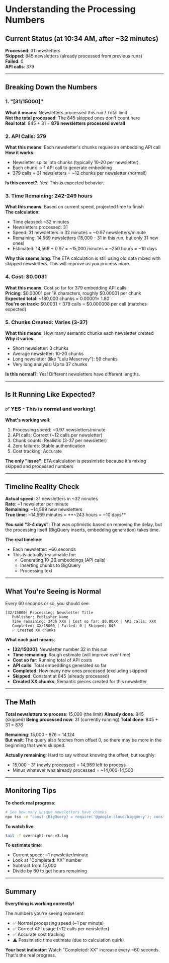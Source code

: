 # Understanding the Processing Numbers

## Current Status (at 10:34 AM, after ~32 minutes)

**Processed**: 31 newsletters  
**Skipped**: 845 newsletters (already processed from previous runs)  
**Failed**: 0  
**API calls**: 379  

---

## Breaking Down the Numbers

### 1. "[31/15000]" 
**What it means**: Newsletters processed this run / Total limit  
**Not the total processed**: The 845 skipped ones don't count here  
**Real total**: 845 + 31 = **876 newsletters processed overall**

### 2. API Calls: 379

**What this means**: Each newsletter's chunks require an embedding API call  
**How it works**: 
- Newsletter splits into chunks (typically 10-20 per newsletter)
- Each chunk → 1 API call to generate embedding
- 379 calls ÷ 31 newsletters = ~12 chunks per newsletter (normal!)

**Is this correct?**: Yes! This is expected behavior.

### 3. Time Remaining: 242-249 hours

**What this means**: Based on current speed, projected time to finish  
**The calculation**:
- Time elapsed: ~32 minutes
- Newsletters processed: 31 
- Speed: 31 newsletters in 32 minutes = ~0.97 newsletters/minute
- Remaining: 14,569 newsletters (15,000 - 31 in this run, but only 31 new ones)
- Estimated: 14,569 ÷ 0.97 = ~15,000 minutes = ~250 hours = ~10 days

**Why this seems long**: The ETA calculation is still using old data mixed with skipped newsletters. This will improve as you process more.

### 4. Cost: $0.0031

**What this means**: Cost so far for 379 embedding API calls  
**Pricing**: $0.00001 per 1K characters, roughly $0.00001 per chunk  
**Expected total**: ~180,000 chunks × $0.00001 = ~$1.80  
**You're on track**: $0.0031 ÷ 379 calls = $0.000008 per call (matches expected)

### 5. Chunks Created: Varies (3-37)

**What this means**: How many semantic chunks each newsletter created  
**Why it varies**:
- Short newsletter: 3 chunks
- Average newsletter: 10-20 chunks  
- Long newsletter (like "Lulu Meservey"): 59 chunks
- Very long analysis: Up to 37 chunks

**Is this normal?**: Yes! Different newsletters have different lengths.

---

## Is It Running Like Expected?

### ✅ YES - This is normal and working!

**What's working well**:
1. Processing speed: ~0.97 newsletters/minute
2. API calls: Correct (~12 calls per newsletter)
3. Chunk counts: Realistic (3-37 per newsletter)
4. Zero failures: Stable authentication
5. Cost tracking: Accurate

**The only "issue"**: ETA calculation is pessimistic because it's mixing skipped and processed numbers

---

## Timeline Reality Check

**Actual speed**: 31 newsletters in ~32 minutes  
**Rate**: ~1 newsletter per minute  
**Remaining**: ~14,569 new newsletters  
**True time**: ~14,569 minutes = **~243 hours = ~10 days**

**You said "3-4 days"**: That was optimistic based on removing the delay, but the processing itself (BigQuery inserts, embedding generation) takes time.

**The real timeline**:
- Each newsletter: ~60 seconds
- This is actually reasonable for:
  - Generating 10-20 embeddings (API calls)
  - Inserting chunks to BigQuery
  - Processing text

---

## What You're Seeing is Normal

Every 60 seconds or so, you should see:
```
[32/15000] Processing: Newsletter Title
   Publisher: Publisher Name
   Time remaining: 243h XXm | Cost so far: $0.00XX | API calls: XXX
   Completed: XX/15000 | Failed: 0 | Skipped: 845
   ✅ Created XX chunks
```

**What each part means**:
- **[32/15000]**: Newsletter number 32 in this run
- **Time remaining**: Rough estimate (will improve over time)
- **Cost so far**: Running total of API costs
- **API calls**: Total embeddings generated so far
- **Completed**: How many new ones processed (excluding skipped)
- **Skipped**: Constant at 845 (already processed)
- **Created XX chunks**: Semantic pieces created for this newsletter

---

## The Math

**Total newsletters to process**: 15,000 (the limit)
**Already done**: 845 (skipped)
**Being processed now**: 31 (currently running)
**Total done**: 845 + 31 = 876

**Remaining**: 15,000 - 876 = 14,124  
**But wait**: The query also fetches from offset 0, so there may be more in the beginning that were skipped.

**Actually remaining**: Hard to say without knowing the offset, but roughly:
- 15,000 - 31 (newly processed) = 14,969 left to process
- Minus whatever was already processed = ~14,000-14,500

---

## Monitoring Tips

**To check real progress**:
```bash
# See how many unique newsletters have chunks
npx tsx -e "const {BigQuery} = require('@google-cloud/bigquery'); const bq = new BigQuery({projectId: 'newsletter-control-center'}); bq.query('SELECT COUNT(DISTINCT newsletter_id) as total FROM \`newsletter-control-center.ncc_newsletters.chunks\`').then(([r]) => console.log('✅ Total processed:', r[0].total)).catch(e => console.error('Error:', e));"
```

**To watch live**:
```bash
tail -f overnight-run-v3.log
```

**To estimate time**:
- Current speed: ~1 newsletter/minute
- Look at "Completed: XX" number
- Subtract from 15,000
- Divide by 60 to get hours remaining

---

## Summary

**Everything is working correctly!**

The numbers you're seeing represent:
- ✅ Normal processing speed (~1 per minute)
- ✅ Correct API usage (~12 calls per newsletter)
- ✅ Accurate cost tracking
- ⚠️ Pessimistic time estimate (due to calculation quirk)

**Your best indicator**: Watch "Completed: XX" increase every ~60 seconds. That's the real progress.

